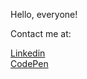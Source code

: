 Hello, everyone! 

Contact me at:

[Linkedin](https://www.linkedin.com/in/shawn-stover-se/)\
[CodePen](https://codepen.io/Shawn_Stover)



